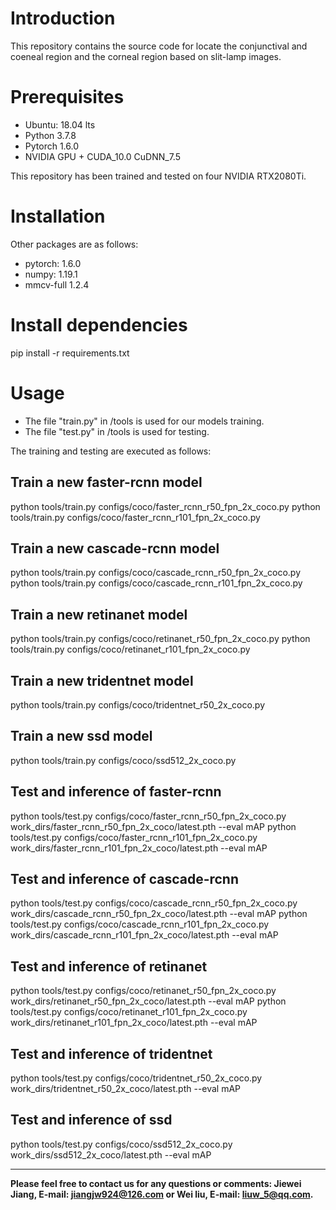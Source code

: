 # Introduction  
This repository contains the source code for locate the conjunctival and coeneal region and the corneal region based on slit-lamp images.

# Prerequisites
* Ubuntu: 18.04 lts
* Python 3.7.8
* Pytorch 1.6.0
* NVIDIA GPU + CUDA_10.0 CuDNN_7.5

This repository has been trained and tested on four NVIDIA RTX2080Ti. 

# Installation
Other packages are as follows:
* pytorch: 1.6.0 
* numpy: 1.19.1
* mmcv-full 1.2.4
# Install dependencies
pip install -r requirements.txt
# Usage
* The file "train.py" in /tools is used for our models training.
* The file "test.py" in /tools is used for testing.

The training and testing are executed as follows:

## Train a new faster-rcnn model
python tools/train.py configs/coco/faster_rcnn_r50_fpn_2x_coco.py
python tools/train.py configs/coco/faster_rcnn_r101_fpn_2x_coco.py

## Train a new cascade-rcnn model
python tools/train.py configs/coco/cascade_rcnn_r50_fpn_2x_coco.py
python tools/train.py configs/coco/cascade_rcnn_r101_fpn_2x_coco.py

## Train a new retinanet model
python tools/train.py configs/coco/retinanet_r50_fpn_2x_coco.py
python tools/train.py configs/coco/retinanet_r101_fpn_2x_coco.py

## Train a new tridentnet model
python tools/train.py configs/coco/tridentnet_r50_2x_coco.py

## Train a new ssd model
python tools/train.py configs/coco/ssd512_2x_coco.py

## Test and inference of faster-rcnn
python tools/test.py configs/coco/faster_rcnn_r50_fpn_2x_coco.py work_dirs/faster_rcnn_r50_fpn_2x_coco/latest.pth --eval mAP
python tools/test.py configs/coco/faster_rcnn_r101_fpn_2x_coco.py work_dirs/faster_rcnn_r101_fpn_2x_coco/latest.pth --eval mAP

## Test and inference of cascade-rcnn
python tools/test.py configs/coco/cascade_rcnn_r50_fpn_2x_coco.py work_dirs/cascade_rcnn_r50_fpn_2x_coco/latest.pth --eval mAP
python tools/test.py configs/coco/cascade_rcnn_r101_fpn_2x_coco.py work_dirs/cascade_rcnn_r101_fpn_2x_coco/latest.pth --eval mAP

## Test and inference of retinanet
python tools/test.py configs/coco/retinanet_r50_fpn_2x_coco.py work_dirs/retinanet_r50_fpn_2x_coco/latest.pth --eval mAP
python tools/test.py configs/coco/retinanet_r101_fpn_2x_coco.py work_dirs/retinanet_r101_fpn_2x_coco/latest.pth --eval mAP

## Test and inference of tridentnet
python tools/test.py configs/coco/tridentnet_r50_2x_coco.py work_dirs/tridentnet_r50_2x_coco/latest.pth --eval mAP

## Test and inference of ssd
python tools/test.py configs/coco/ssd512_2x_coco.py work_dirs/ssd512_2x_coco/latest.pth --eval mAP
***

**Please feel free to contact us for any questions or comments: Jiewei Jiang, E-mail: jiangjw924@126.com or Wei liu, E-mail: liuw_5@qq.com.**
